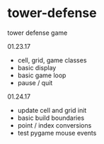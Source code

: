 # tower-defense
tower defense game

01.23.17

- cell, grid, game classes
- basic display
- basic game loop
- pause / quit

01.24.17

- update cell and grid init
- basic build boundaries
- point / index conversions
- test pygame mouse events